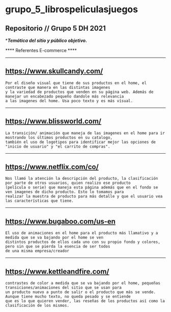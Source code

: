 # grupo_5_librospeliculasjuegos
Repositorio // Grupo 5 DH 2021
---

****Temática del sitio y público objetivo.***




**** Referentes E-commerce ****

----
https://www.skullcandy.com/
-
	Por el diseño visual que tiene de sus productos en el home, el contraste que manera en las distintas imagenes
	y la variedad de productos que venden en su página web. Además de manejar un encabezado pequeño dandole más relevancia
	a las imagenes del home. Usa poco texto y es más vísual.
----
https://www.blissworld.com/
-
	La transición/ animación que maneja de las imagenes en el home para ir mostrando los últimos productos en su catalogo,
	también el uso de logotipos para identificar mejor las opciones de "inicio de usuario" y "el carrito de compras".
----
https://www.netflix.com/co/
-
	Nos llamó la atención la descripción del producto, la clasificación por parte de otros usuarios, quien realizo ese producto
	(película o serie) que maneja esta página además que en el fondo se ven imagenes de dicho producto. Esto lo tomamos para 
	realizar la muestra de producto para más detalle y que el usuario vea las características que tiene.
----
https://www.bugaboo.com/us-en
-
	El uso de animaciones en el home para el producto más llamativo y a medida que se va bajando por el home se ven 
	distintos productos de ellos cada uno con su propio fondo y colores, pero sin que se pierda la esencia de ser todos
	de una misma empresa/creador
----
https://www.kettleandfire.com/ 
-
	contrastes de color a medida que se va bajando por el home, pequeñas transiciones/animaciones del sitio que se usan para
	un producto nuevo a punto de salir o el producto que más se vende. Aunque tiene mucho texto, no queda pesado y se entiende
	que es lo que quieren vender, las reseñas de los productos así como la clasificación de los mismos.

	
